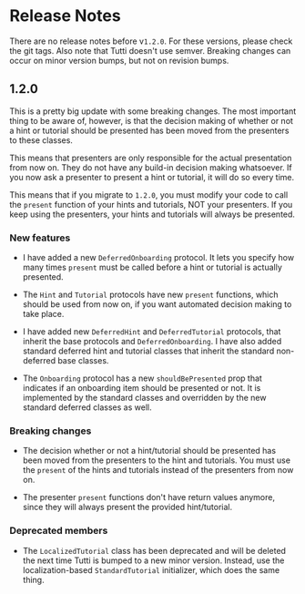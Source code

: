 # Release Notes

There are no release notes before v`1.2.0`. For these versions, please check the
git tags. Also note that Tutti doesn't use semver. Breaking changes can occur on
minor version bumps, but not on revision bumps.



## 1.2.0

This is a pretty big update with some breaking changes. The most important thing
to be aware of, however, is that the decision making of whether or not a hint or
tutorial should be presented has been moved from the presenters to these classes.

This means that presenters are only responsible for the actual presentation from
now on. They do not have any build-in decision making whatsoever. If you now ask
a presenter to present a hint or tutorial, it will do so every time.

This means that if you migrate to `1.2.0`, you must modify your code to call the
`present` function of your hints and tutorials, NOT your presenters. If you keep
using the presenters, your hints and tutorials will always be presented.


### New features

- I have added a new `DeferredOnboarding` protocol. It lets you specify how many
times `present` must be called before a hint or tutorial is actually presented.

- The `Hint` and `Tutorial` protocols have new `present` functions, which should
be used from now on, if you want automated decision making to take place.

- I have added new `DeferredHint` and `DeferredTutorial` protocols, that inherit
the base protocols and `DeferredOnboarding`. I have also added standard deferred
hint and tutorial classes that inherit the standard non-deferred base classes.

- The `Onboarding` protocol has a new `shouldBePresented` prop that indicates if
an onboarding item should be presented or not. It is implemented by the standard
classes and overridden by the new standard deferred classes as well.


### Breaking changes

- The decision whether or not a hint/tutorial should be presented has been moved
from the presenters to the hint and tutorials. You must use the `present` of the
hints and tutorials instead of the presenters from now on.

- The presenter `present` functions don't have return values anymore, since they
will always present the provided hint/tutorial.


### Deprecated members

- The `LocalizedTutorial` class has been deprecated and will be deleted the next
time Tutti is bumped to a new minor version. Instead, use the localization-based
`StandardTutorial` initializer, which does the same thing.